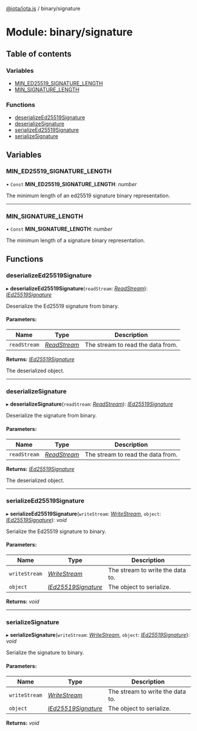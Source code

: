 [@iota/iota.js](../README.md) / binary/signature

# Module: binary/signature

## Table of contents

### Variables

- [MIN\_ED25519\_SIGNATURE\_LENGTH](binary_signature.md#min_ed25519_signature_length)
- [MIN\_SIGNATURE\_LENGTH](binary_signature.md#min_signature_length)

### Functions

- [deserializeEd25519Signature](binary_signature.md#deserializeed25519signature)
- [deserializeSignature](binary_signature.md#deserializesignature)
- [serializeEd25519Signature](binary_signature.md#serializeed25519signature)
- [serializeSignature](binary_signature.md#serializesignature)

## Variables

### MIN\_ED25519\_SIGNATURE\_LENGTH

• `Const` **MIN\_ED25519\_SIGNATURE\_LENGTH**: *number*

The minimum length of an ed25519 signature binary representation.

___

### MIN\_SIGNATURE\_LENGTH

• `Const` **MIN\_SIGNATURE\_LENGTH**: *number*

The minimum length of a signature binary representation.

## Functions

### deserializeEd25519Signature

▸ **deserializeEd25519Signature**(`readStream`: [*ReadStream*](../classes/utils_readstream.readstream.md)): [*IEd25519Signature*](../interfaces/models_ied25519signature.ied25519signature.md)

Deserialize the Ed25519 signature from binary.

#### Parameters:

Name | Type | Description |
------ | ------ | ------ |
`readStream` | [*ReadStream*](../classes/utils_readstream.readstream.md) | The stream to read the data from.   |

**Returns:** [*IEd25519Signature*](../interfaces/models_ied25519signature.ied25519signature.md)

The deserialized object.

___

### deserializeSignature

▸ **deserializeSignature**(`readStream`: [*ReadStream*](../classes/utils_readstream.readstream.md)): [*IEd25519Signature*](../interfaces/models_ied25519signature.ied25519signature.md)

Deserialize the signature from binary.

#### Parameters:

Name | Type | Description |
------ | ------ | ------ |
`readStream` | [*ReadStream*](../classes/utils_readstream.readstream.md) | The stream to read the data from.   |

**Returns:** [*IEd25519Signature*](../interfaces/models_ied25519signature.ied25519signature.md)

The deserialized object.

___

### serializeEd25519Signature

▸ **serializeEd25519Signature**(`writeStream`: [*WriteStream*](../classes/utils_writestream.writestream.md), `object`: [*IEd25519Signature*](../interfaces/models_ied25519signature.ied25519signature.md)): *void*

Serialize the Ed25519 signature to binary.

#### Parameters:

Name | Type | Description |
------ | ------ | ------ |
`writeStream` | [*WriteStream*](../classes/utils_writestream.writestream.md) | The stream to write the data to.   |
`object` | [*IEd25519Signature*](../interfaces/models_ied25519signature.ied25519signature.md) | The object to serialize.    |

**Returns:** *void*

___

### serializeSignature

▸ **serializeSignature**(`writeStream`: [*WriteStream*](../classes/utils_writestream.writestream.md), `object`: [*IEd25519Signature*](../interfaces/models_ied25519signature.ied25519signature.md)): *void*

Serialize the signature to binary.

#### Parameters:

Name | Type | Description |
------ | ------ | ------ |
`writeStream` | [*WriteStream*](../classes/utils_writestream.writestream.md) | The stream to write the data to.   |
`object` | [*IEd25519Signature*](../interfaces/models_ied25519signature.ied25519signature.md) | The object to serialize.    |

**Returns:** *void*
